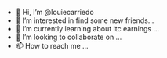 - 👋 Hi, I’m @louiecarriedo
- 👀 I’m interested in find some new friends...
- 🌱 I’m currently learning about ltc earnings ...
- 💞️ I’m looking to collaborate on ...
- 📫 How to reach me ...

<!---
louiecarriedo/louiecarriedo is a ✨ special ✨ repository because its `README.md` (this file) appears on your GitHub profile.
You can click the Preview link to take a look at your changes.
--->

